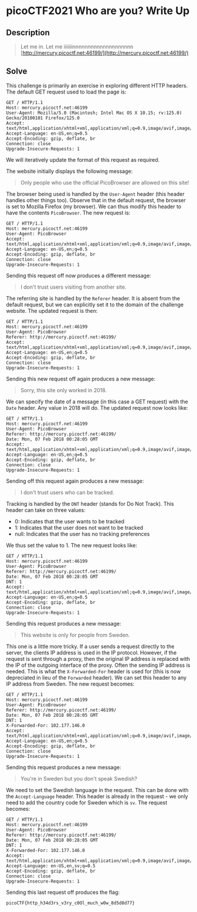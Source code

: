 # picoCTF2021 Who are you? Write Up

## Description

> Let me in. Let me iiiiiiinnnnnnnnnnnnnnnnnnnn [http://mercury.picoctf.net:46199/](http://mercury.picoctf.net:46199/)

## Solve

This challenge is primarily an exercise in exploring different HTTP headers. The default GET request used to load the page is:

```
GET / HTTP/1.1
Host: mercury.picoctf.net:46199
User-Agent: Mozilla/5.0 (Macintosh; Intel Mac OS X 10.15; rv:125.0) Gecko/20100101 Firefox/125.0
Accept: text/html,application/xhtml+xml,application/xml;q=0.9,image/avif,image/webp,*/*;q=0.8
Accept-Language: en-US,en;q=0.5
Accept-Encoding: gzip, deflate, br
Connection: close
Upgrade-Insecure-Requests: 1
```

We will iteratively update the format of this request as required.

The website initially displays the following message:

> Only people who use the official PicoBrowser are allowed on this site!

The browser being used is handled by the `User-Agent` header (this header handles other things too). Observe that in the default request, the browser is set to Mozilla Firefox (my browser). We can thus modify this header to have the contents `PicoBrowser`. The new request is:

```
GET / HTTP/1.1
Host: mercury.picoctf.net:46199
User-Agent: PicoBrowser
Accept: text/html,application/xhtml+xml,application/xml;q=0.9,image/avif,image/webp,*/*;q=0.8
Accept-Language: en-US,en;q=0.5
Accept-Encoding: gzip, deflate, br
Connection: close
Upgrade-Insecure-Requests: 1
```

Sending this request off now produces a different message:

> I don't trust users visiting from another site.

The referring site is handled by the `Referer` header. It is absent from the default request, but we can explicitly set it to the domain of the challenge website. The updated request is then:

```
GET / HTTP/1.1
Host: mercury.picoctf.net:46199
User-Agent: PicoBrowser
Referer: http://mercury.picoctf.net:46199/
Accept: text/html,application/xhtml+xml,application/xml;q=0.9,image/avif,image/webp,*/*;q=0.8
Accept-Language: en-US,en;q=0.5
Accept-Encoding: gzip, deflate, br
Connection: close
Upgrade-Insecure-Requests: 1
```

Sending this new request off again produces a new message:

> Sorry, this site only worked in 2018.

We can specify the date of a message (in this case a GET request) with the `Date` header. Any value in 2018 will do. The updated request now looks like:

```
GET / HTTP/1.1
Host: mercury.picoctf.net:46199
User-Agent: PicoBrowser
Referer: http://mercury.picoctf.net:46199/
Date: Mon, 07 Feb 2018 00:28:05 GMT
Accept: text/html,application/xhtml+xml,application/xml;q=0.9,image/avif,image/webp,*/*;q=0.8
Accept-Language: en-US,en;q=0.5
Accept-Encoding: gzip, deflate, br
Connection: close
Upgrade-Insecure-Requests: 1
```

Sending off this request again produces a new message:

> I don't trust users who can be tracked.

Tracking is handled by the `DNT` header (stands for Do Not Track). This header can take on three values:
- 0: Indicates that the user wants to be tracked
- 1: Indicates that the user does not want to be tracked
- null: Indicates that the user has no tracking preferences

We thus set the value to 1. The new request looks like:

```
GET / HTTP/1.1
Host: mercury.picoctf.net:46199
User-Agent: PicoBrowser
Referer: http://mercury.picoctf.net:46199/
Date: Mon, 07 Feb 2018 00:28:05 GMT
DNT: 1
Accept: text/html,application/xhtml+xml,application/xml;q=0.9,image/avif,image/webp,*/*;q=0.8
Accept-Language: en-US,en;q=0.5
Accept-Encoding: gzip, deflate, br
Connection: close
Upgrade-Insecure-Requests: 1
```

Sending this request produces a new message:

> This website is only for people from Sweden.

This one is a little more tricky. If a user sends a request directly to the server, the clients IP address is used in the IP protocol. However, if the request is sent through a proxy, then the original IP address is replaced with the IP of the outgoing interface of the proxy. Often the sending IP address is needed. This is what the `X-Forwarded-For` header is used for (this is now depreciated in lieu of the `Forwarded` header). We can set this header to any IP address from Sweden. The new request becomes:

```
GET / HTTP/1.1
Host: mercury.picoctf.net:46199
User-Agent: PicoBrowser
Referer: http://mercury.picoctf.net:46199/
Date: Mon, 07 Feb 2018 00:28:05 GMT
DNT: 1
X-Forwarded-For: 102.177.146.0
Accept: text/html,application/xhtml+xml,application/xml;q=0.9,image/avif,image/webp,*/*;q=0.8
Accept-Language: en-US,en;q=0.5
Accept-Encoding: gzip, deflate, br
Connection: close
Upgrade-Insecure-Requests: 1
```

Sending this request produces a new message:

> You're in Sweden but you don't speak Swedish?

We need to set the Swedish language in the request. This can be done with the `Accept-Language` header. This header is already in the request - we only need to add the country code for Sweden which is `sv`. The request becomes:

```
GET / HTTP/1.1
Host: mercury.picoctf.net:46199
User-Agent: PicoBrowser
Referer: http://mercury.picoctf.net:46199/
Date: Mon, 07 Feb 2018 00:28:05 GMT
DNT: 1
X-Forwarded-For: 102.177.146.0
Accept: text/html,application/xhtml+xml,application/xml;q=0.9,image/avif,image/webp,*/*;q=0.8
Accept-Language: en-US,en,sv;q=0.5
Accept-Encoding: gzip, deflate, br
Connection: close
Upgrade-Insecure-Requests: 1
```

Sending this last request off produces the flag:

```
picoCTF{http_h34d3rs_v3ry_c0Ol_much_w0w_8d5d8d77}
```



